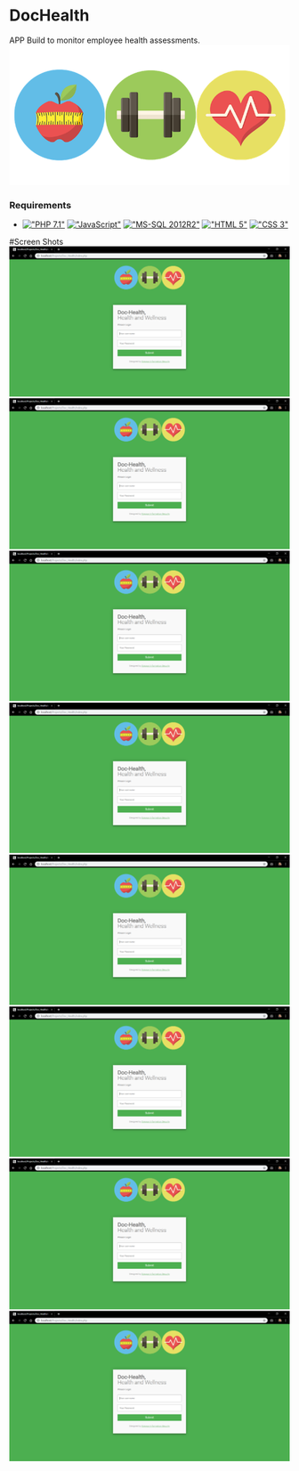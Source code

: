 # DocHealth
APP Build to monitor employee health assessments.
<img src="https://github.com/HermanRas/DocHealth/blob/master/pic/Banner.png" alt="#Logo">


### Requirements
 - [!["PHP 7.1"](https://img.shields.io/badge/PHP-7.1%5E-blue.svg)](https://www.php.net/)
[!["JavaScript"](https://img.shields.io/badge/JavaScript-1.8%5E-blue.svg)](https://developer.mozilla.org/en-US/docs/Web/JavaScript)
[!["MS-SQL 2012R2"](https://img.shields.io/badge/MS_SQL-2012.R2%5E-blue.svg)](https://mariadb.org/)
[!["HTML 5"](https://img.shields.io/badge/HTML-5-blue.svg)](https://html5test.com/results/desktop.html)
[!["CSS 3"](https://img.shields.io/badge/CSS-3-blue.svg)](http://www.css3.info/)


#Screen Shots
<img src="https://github.com/HermanRas/DocHealth/blob/master/pic/1.png" alt="#Screen Shots">
<img src="https://github.com/HermanRas/DocHealth/blob/master/pic/1.png" alt="#Screen Shots">
<img src="https://github.com/HermanRas/DocHealth/blob/master/pic/1.png" alt="#Screen Shots">
<img src="https://github.com/HermanRas/DocHealth/blob/master/pic/1.png" alt="#Screen Shots">
<img src="https://github.com/HermanRas/DocHealth/blob/master/pic/1.png" alt="#Screen Shots">
<img src="https://github.com/HermanRas/DocHealth/blob/master/pic/1.png" alt="#Screen Shots">
<img src="https://github.com/HermanRas/DocHealth/blob/master/pic/1.png" alt="#Screen Shots">
<img src="https://github.com/HermanRas/DocHealth/blob/master/pic/1.png" alt="#Screen Shots">
